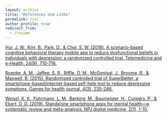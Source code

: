 ```yaml
---
layout: archive
title: "References and Links"
permalink: /cv/
author_profile: true
redirect_from:
  - /resume
---
```


[Hur, J. W., Kim, B., Park, D., & Choi, S. W. (2018). A scenario-based cognitive behavioral therapy mobile app to reduce dysfunctional beliefs in individuals with depression: a randomized controlled trial. Telemedicine and e-Health, 24(9), 710-716.](https://www.liebertpub.com/doi/abs/10.1089/tmj.2017.0214)

[Roepke, A. M., Jaffee, S. R., Riffle, O. M., McGonigal, J., Broome, R., & Maxwell, B. (2015). Randomized controlled trial of SuperBetter, a smartphone-based/internet-based self-help tool to reduce depressive symptoms. Games for health journal, 4(3), 235-246.](https://mentorhubapp.com/wp-content/uploads/2020/05/Roepke-et-al.-2015-Randomized-Controlled-Trial-of-SuperBetter-a-Smartphone-Based_Internet-Based-Self-Help-Tool-to-Reduce-Depressive-Symptoms.pdf)

[Weisel, K. K., Fuhrmann, L. M., Berking, M., Baumeister, H., Cuijpers, P., & Ebert, D. D. (2019). Standalone smartphone apps for mental health—a systematic review and meta-analysis. NPJ digital medicine, 2(1), 1-10.](https://www.nature.com/articles/s41746-019-0188-8)